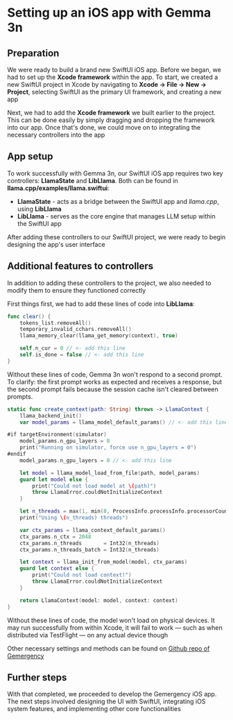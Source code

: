 # Setting up an iOS app with Gemma 3n

## Preparation

<p>We were ready to build a brand new SwiftUI iOS app. Before we began, we had to set up the <b>Xcode framework</b> within the app. To start, we created a new SwiftUI project in Xcode by navigating to <b>Xcode → File → New → Project</b>, selecting SwiftUI as the primary UI framework, and creating a new app</p>

<p>Next, we had to add the <b>Xcode framework</b> we built earlier to the project. This can be done easily by simply dragging and dropping the framework into our app. Once that's done, we could move on to integrating the necessary controllers into the app</p>

## App setup

<p>To work successfully with Gemma 3n, our SwiftUI iOS app requires two key controllers: <b>LlamaState</b> and <b>LibLlama</b>. Both can be found in <b>llama.cpp/examples/llama.swiftui</b>:</p>
<ul>
    <li><b>LlamaState</b> - acts as a bridge between the SwiftUI app and <i>llama.cpp</i>, using <b>LibLlama</b></li>
    <li><b>LibLlama</b> - serves as the core engine that manages LLM setup within the SwiftUI app</li>
</ul>
<p>After adding these controllers to our SwiftUI project, we were ready to begin designing the app's user interface</p>

## Additional features to controllers

<p>In addition to adding these controllers to the project, we also needed to modify them to ensure they functioned correctly</p>
<p>First things first, we had to add these lines of code into <b>LibLlama</b>:</p>

```swift
func clear() {
    tokens_list.removeAll()
    temporary_invalid_cchars.removeAll()
    llama_memory_clear(llama_get_memory(context), true)

    self.n_cur = 0 // <- add this line
    self.is_done = false // <- add this line
}
```

<p>Without these lines of code, Gemma 3n won't respond to a second prompt. To clarify: the first prompt works as expected and receives a response, but the second prompt fails because the session cache isn't cleared between prompts.</p>

```swift
static func create_context(path: String) throws -> LlamaContext {
    llama_backend_init()
    var model_params = llama_model_default_params() // <- add this line

#if targetEnvironment(simulator)
    model_params.n_gpu_layers = 0
    print("Running on simulator, force use n_gpu_layers = 0")
#endif
    model_params.n_gpu_layers = 0 // <- add this line

    let model = llama_model_load_from_file(path, model_params)
    guard let model else {
        print("Could not load model at \(path)")
        throw LlamaError.couldNotInitializeContext
    }

    let n_threads = max(1, min(8, ProcessInfo.processInfo.processorCount - 2))
    print("Using \(n_threads) threads")

    var ctx_params = llama_context_default_params()
    ctx_params.n_ctx = 2048
    ctx_params.n_threads       = Int32(n_threads)
    ctx_params.n_threads_batch = Int32(n_threads)

    let context = llama_init_from_model(model, ctx_params)
    guard let context else {
        print("Could not load context!")
        throw LlamaError.couldNotInitializeContext
    }

    return LlamaContext(model: model, context: context)
}
```

<p>Without these lines of code, the model won't load on physical devices. It may run successfully from within Xcode, it will fail to work — such as when distributed via TestFlight — on any actual device though</p>
<p>Other necessary settings and methods can be found on <a href="https://github.com/charming-whaley/gemergency_ios_app_code">Github repo of Gemergency</a></p>

## Further steps

<p>With that completed, we proceeded to develop the Gemergency iOS app. The next steps involved designing the UI with SwiftUI, integrating iOS system features, and implementing other core functionalities</p>
